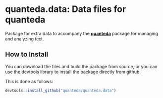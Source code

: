 quanteda.data: Data files for quanteda
===============================================

Package for extra data to accompany the [**quanteda**](http://github.com/quanteda/quanteda.data) package for managing and analyzing text.

How to Install
--------------

You can download the files and build the package from source, or you can use the devtools library to install the package directly from github.

This is done as follows:

```r
devtools::install_github("quanteda/quanteda.data")
```
